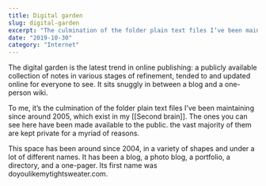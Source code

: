 ```yaml
---
title: Digital garden
slug: digital-garden
excerpt: "The culmination of the folder plain text files I’ve been maintaining since around 2005"
date: "2019-10-30"
category: "Internet"
---
```

The digital garden is the latest trend in online publishing: a publicly available collection of notes in various stages of refinement, tended to and updated online for everyone to see. It sits snuggly in between a blog and a one-person wiki. 

To me, it’s the culmination of the folder plain text files I’ve been maintaining since around 2005, which exist in my [[Second brain]]. The ones you can see here have been made available to the public. the vast majority of them are kept private for a myriad of reasons.

This space has been around since 2004, in a variety of shapes and under a lot of different names. It has been a blog, a photo blog, a portfolio, a directory, and a one-pager. Its first name was doyoulikemytightsweater.com.


